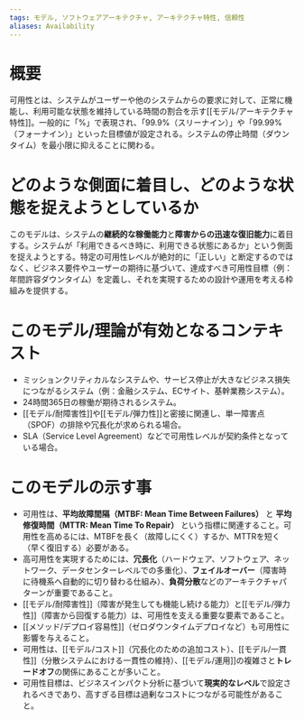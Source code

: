```yaml
---
tags: モデル, ソフトウェアアーキテクチャ, アーキテクチャ特性, 信頼性
aliases: Availability
---
```


# 概要
可用性とは、システムがユーザーや他のシステムからの要求に対して、正常に機能し、利用可能な状態を維持している時間の割合を示す[[モデル/アーキテクチャ特性]]。一般的に「%」で表現され、「99.9%（スリーナイン）」や「99.99%（フォーナイン）」といった目標値が設定される。システムの停止時間（ダウンタイム）を最小限に抑えることに関わる。

# どのような側面に着目し、どのような状態を捉えようとしているか
このモデルは、システムの**継続的な稼働能力**と**障害からの迅速な復旧能力**に着目する。システムが「利用できるべき時に、利用できる状態にあるか」という側面を捉えようとする。特定の可用性レベルが絶対的に「正しい」と断定するのではなく、ビジネス要件やユーザーの期待に基づいて、達成すべき可用性目標（例：年間許容ダウンタイム）を定義し、それを実現するための設計や運用を考える枠組みを提供する。

# このモデル/理論が有効となるコンテキスト
* ミッションクリティカルなシステムや、サービス停止が大きなビジネス損失につながるシステム（例：金融システム、ECサイト、基幹業務システム）。
* 24時間365日の稼働が期待されるシステム。
* [[モデル/耐障害性]]や[[モデル/弾力性]]と密接に関連し、単一障害点（SPOF）の排除や冗長化が求められる場合。
* SLA（Service Level Agreement）などで可用性レベルが契約条件となっている場合。

# このモデルの示す事
* 可用性は、**平均故障間隔（MTBF: Mean Time Between Failures）** と **平均修復時間（MTTR: Mean Time To Repair）** という指標に関連すること。可用性を高めるには、MTBFを長く（故障しにくく）するか、MTTRを短く（早く復旧する）必要がある。
* 高可用性を実現するためには、**冗長化**（ハードウェア、ソフトウェア、ネットワーク、データセンターレベルでの多重化）、**フェイルオーバー**（障害時に待機系へ自動的に切り替わる仕組み）、**負荷分散**などのアーキテクチャパターンが重要であること。
* [[モデル/耐障害性]]（障害が発生しても機能し続ける能力）と[[モデル/弾力性]]（障害から回復する能力）は、可用性を支える重要な要素であること。
* [[メソッド/デプロイ容易性]]（ゼロダウンタイムデプロイなど）も可用性に影響を与えること。
* 可用性は、[[モデル/コスト]]（冗長化のための追加コスト）、[[モデル/一貫性]]（分散システムにおける一貫性の維持）、[[モデル/運用]]の複雑さと**トレードオフ**の関係にあることが多いこと。
* 可用性目標は、ビジネスインパクト分析に基づいて**現実的なレベル**で設定されるべきであり、高すぎる目標は過剰なコストにつながる可能性があること。